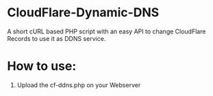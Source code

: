 # CloudFlare-Dynamic-DNS
A short cURL based PHP script with an easy API to change CloudFlare Records to use it as DDNS service.

# How to use:
1. Upload the cf-ddns.php on your Webserver
